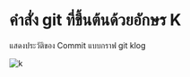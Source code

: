 # คำสั่ง git ที่ขึ้นต้นด้วยอักษร K
แสดงประวัติของ Commit แบบกราฟ
git klog

![k](https://github.com/Siriratda/Git-A-Z-Mission_65030240/assets/144195995/dcb42888-75d0-468c-9aed-a11fff917a5f)
